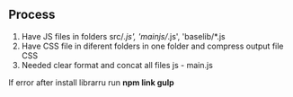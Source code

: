 ## Process

1. Have JS files in folders src/*.js', 'mainjs/*.js', 'baselib/*.js
2. Have CSS file in diferent folders in one folder and compress output file CSS
3. Needed clear format and concat all files js - main.js
 
If error after install librarru
run **npm link gulp**
